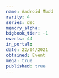 ```yaml
---
name: Android Mudd
rarity: 4
series: dsc
memory_alpha:
bigbook_tier: -1
events: 44
in_portal:
date: 22/04/2021
obtained: Event
mega: true
published: true
---
```




